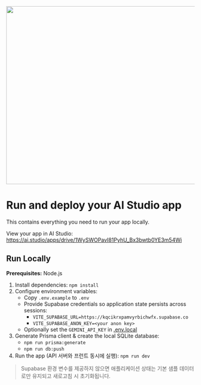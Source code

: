 <div align="center">
<img width="1200" height="475" alt="GHBanner" src="https://github.com/user-attachments/assets/0aa67016-6eaf-458a-adb2-6e31a0763ed6" />
</div>

# Run and deploy your AI Studio app

This contains everything you need to run your app locally.

View your app in AI Studio: https://ai.studio/apps/drive/1WySWOPavI81PyhU_Bx3bwtb0YE3m54Wi

## Run Locally

**Prerequisites:**  Node.js


1. Install dependencies:
   `npm install`
2. Configure environment variables:
   - Copy `.env.example` to `.env`
   - Provide Supabase credentials so application state persists across sessions:
     - `VITE_SUPABASE_URL=https://kqcikrxpamvyrbichwfx.supabase.co`
     - `VITE_SUPABASE_ANON_KEY=<your anon key>`
   - Optionally set the `GEMINI_API_KEY` in [.env.local](.env.local)
3. Generate Prisma client & create the local SQLite database:
   - `npm run prisma:generate`
   - `npm run db:push`
4. Run the app (API 서버와 프런트 동시에 실행):
   `npm run dev`

> Supabase 환경 변수를 제공하지 않으면 애플리케이션 상태는 기본 샘플 데이터로만 유지되고 새로고침 시 초기화됩니다.

